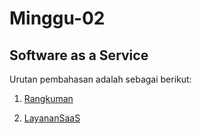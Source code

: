 # Minggu-02

## Software as a Service

Urutan pembahasan adalah sebagai berikut:

1. [Rangkuman](https://github.com/febbyprasetyo/tekn-cloud-computing/blob/3ebf28ac7e40ce8192ecb5e5a780ca4bed300e5c/minggu-02/rangkuman-saas.md)

2. [LayananSaaS](https://github.com/febbyprasetyo/tekn-cloud-computing/blob/3ebf28ac7e40ce8192ecb5e5a780ca4bed300e5c/minggu-02/layanan-saas.md)

